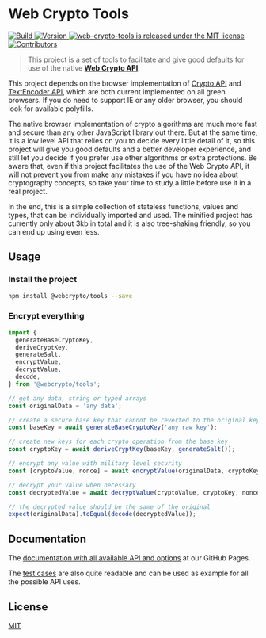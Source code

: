 # Web Crypto Tools

<p>
  <a
    href="https://github.com/willgm/web-crypto-tools/actions"
    target="_blank"
  >
    <img
      alt="Build"
      src="https://img.shields.io/github/workflow/status/willgm/web-crypto-tools/CI"
    />
  </a>
  <a
    href="https://www.npmjs.com/package/@webcrypto/storage"
    target="_blank"
  >
    <img
      alt="Version"
      src="https://img.shields.io/github/package-json/v/willgm/web-crypto-tools"
    />
  </a>
  <a
    href="https://github.com/willgm/web-crypto-tools/blob/master/LICENSE"
    target="_blank"
  >
    <img
      src="https://img.shields.io/badge/license-MIT-blue.svg"
      alt="web-crypto-tools is released under the MIT license"
    />
  </a>
  <a
    href="https://github.com/willgm/web-crypto-tools/graphs/contributors"
    target="_blank"
  >
    <img
      alt="Contributors"
      src="https://img.shields.io/github/contributors/willgm/web-crypto-tools.svg"
    />
  </a>
</p>

> This project is a set of tools to facilitate and give good defaults for use of the native **[Web Crypto API](https://developer.mozilla.org/en-US/docs/Web/API/Web_Crypto_API)**.

This project depends on the browser implementation of [Crypto API](https://caniuse.com/#feat=cryptography) and [TextEncoder API](https://caniuse.com/#feat=textencoder), which are both current implemented on all green browsers. If you do need to support IE or any older browser, you should look for available polyfills.

The native browser implementation of crypto algorithms are much more fast and secure than any other JavaScript library out there. But at the same time, it is a low level API that relies on you to decide every little detail of it, so this project will give you good defaults and a better developer experience, and still let you decide if you prefer use other algorithms or extra protections. Be aware that, even if this project facilitates the use of the Web Crypto API, it will not prevent you from make any mistakes if you have no idea about cryptography concepts, so take your time to study a little before use it in a real project.

In the end, this is a simple collection of stateless functions, values and types, that can be individually imported and used. The minified project has currently only about 3kb in total and it is also tree-shaking friendly, so you can end up using even less.

## Usage

### Install the project

```bash
npm install @webcrypto/tools --save
```

### Encrypt everything

```ts
import {
  generateBaseCryptoKey,
  deriveCryptKey,
  generateSalt,
  encryptValue,
  decryptValue,
  decode,
} from '@webcrypto/tools';

// get any data, string or typed arrays
const originalData = 'any data';

// create a secure base key that cannot be reverted to the original key value
const baseKey = await generateBaseCryptoKey('any raw key');

// create new keys for each crypto operation from the base key
const cryptoKey = await deriveCryptKey(baseKey, generateSalt());

// encrypt any value with military level security
const [cryptoValue, nonce] = await encryptValue(originalData, cryptoKey);

// decrypt your value when necessary
const decryptedValue = await decryptValue(cryptoValue, cryptoKey, nonce);

// the decrypted value should be the same of the original
expect(originalData).toEqual(decode(decryptedValue));
```

## Documentation

The [documentation with all available API and options](https://willgm.github.io/web-crypto-tools/) at our GitHub Pages.

The [test cases](https://github.com/willgm/web-crypto-tools/tree/master/test) are also quite readable and can be used as example for all the possible API uses.

## License

[MIT](https://github.com/willgm/web-crypto-tools/blob/master/LICENSE)
